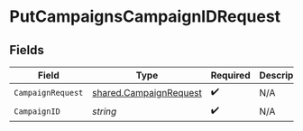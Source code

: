 # PutCampaignsCampaignIDRequest


## Fields

| Field                                                                   | Type                                                                    | Required                                                                | Description                                                             |
| ----------------------------------------------------------------------- | ----------------------------------------------------------------------- | ----------------------------------------------------------------------- | ----------------------------------------------------------------------- |
| `CampaignRequest`                                                       | [shared.CampaignRequest](../../../pkg/models/shared/campaignrequest.md) | :heavy_check_mark:                                                      | N/A                                                                     |
| `CampaignID`                                                            | *string*                                                                | :heavy_check_mark:                                                      | N/A                                                                     |